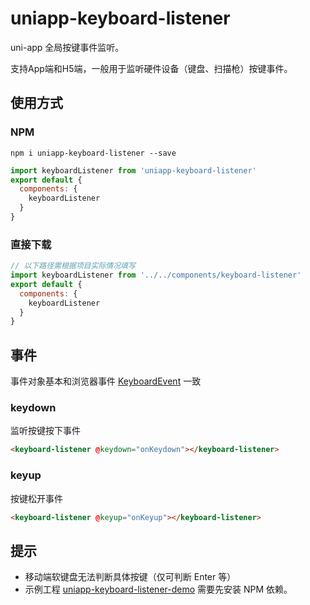 # uniapp-keyboard-listener

uni-app 全局按键事件监听。

支持App端和H5端，一般用于监听硬件设备（键盘、扫描枪）按键事件。

## 使用方式

### NPM

```
npm i uniapp-keyboard-listener --save
```

```js
import keyboardListener from 'uniapp-keyboard-listener'
export default {
  components: {
    keyboardListener
  }
}
```

### 直接下载

```js
// 以下路径需根据项目实际情况填写
import keyboardListener from '../../components/keyboard-listener'
export default {
  components: {
    keyboardListener
  }
}
```

## 事件

事件对象基本和浏览器事件 [KeyboardEvent](https://developer.mozilla.org/zh-CN/docs/Web/API/KeyboardEvent) 一致

### keydown

监听按键按下事件

```html
<keyboard-listener @keydown="onKeydown"></keyboard-listener>
```

### keyup

按键松开事件

```html
<keyboard-listener @keyup="onKeyup"></keyboard-listener>
```

## 提示

* 移动端软键盘无法判断具体按键（仅可判断 Enter 等）
* 示例工程 [uniapp-keyboard-listener-demo](https://github.com/zhetengbiji/uniapp-keyboard-listener-demo/tree/master/test/uniapp-keyboard-listener-demo) 需要先安装 NPM 依赖。